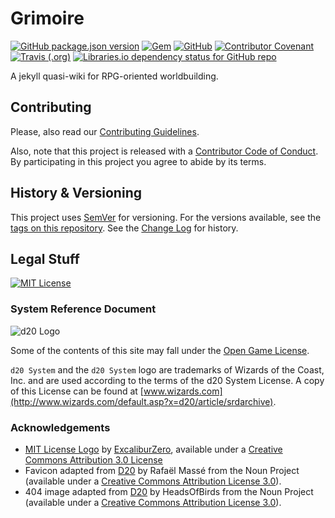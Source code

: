 # Grimoire

[![GitHub package.json version](https://img.shields.io/github/package-json/v/Nereare/Grimoire)](https://github.com/Nereare/Grimoire)
[![Gem](https://img.shields.io/gem/v/nereare_grimoire)](https://rubygems.org/gems/nereare_grimoire)
[![GitHub](https://img.shields.io/github/license/Nereare/Grimoire)](LICENSE.md)
[![Contributor Covenant](https://img.shields.io/badge/Contributor%20Covenant-v1.4%20adopted-ff69b4.svg)](CODE-OF-CONDUCT.md)
[![Travis (.org)](https://img.shields.io/travis/Nereare/Grimoire)](https://travis-ci.org/Nereare/Grimoire)
[![Libraries.io dependency status for GitHub repo](https://img.shields.io/librariesio/github/Nereare/Grimoire)](https://libraries.io/github/Nereare/Grimoire)

A jekyll quasi-wiki for RPG-oriented worldbuilding.

## Contributing

Please, also read our [Contributing Guidelines](CONTRIBUTING.md).

Also, note that this project is released with a [Contributor Code of Conduct](CODE-OF-CONDUCT.md). By participating in this project you agree to abide by its terms.

## History & Versioning

This project uses [SemVer](http://semver.org/) for versioning. For the versions available, see the [tags on this repository](https://github.com/Nereare/Grimoire/tags). See the [Change Log](CHANGELOG.md) for history.

## Legal Stuff

[![MIT License](http://i.imgur.com/Ze3dFob.png "MIT License")](https://opensource.org/licenses/MIT)

### System Reference Document

![d20 Logo](https://i.imgur.com/8CG0VEv.png)

Some of the contents of this site may fall under the [Open Game License](https://www.wizards.com/default.asp?x=d20/srdfaq/20040123b).

`d20 System` and the `d20 System` logo are trademarks of Wizards of the Coast, Inc. and are used according to the terms of the d20 System License. A copy of this License can be found at [www.wizards.com](http://www.wizards.com/default.asp?x=d20/article/srdarchive).

### Acknowledgements

* [MIT License Logo](http://excaliburzero.deviantart.com/art/MIT-License-Logo-595847140) by [ExcaliburZero](http://excaliburzero.deviantart.com/), available under a [Creative Commons Attribution 3.0 License](https://creativecommons.org/licenses/by/3.0/)
* Favicon adapted from [D20](https://thenounproject.com/term/d20/1279708/) by Rafaël Massé from the Noun Project (available under a [Creative Commons Attribution License 3.0](https://creativecommons.org/licenses/by/3.0/us/legalcode)).
* 404 image adapted from [D20](https://thenounproject.com/term/d20/1315314/) by HeadsOfBirds from the Noun Project (available under a [Creative Commons Attribution License 3.0](https://creativecommons.org/licenses/by/3.0/us/legalcode)).

